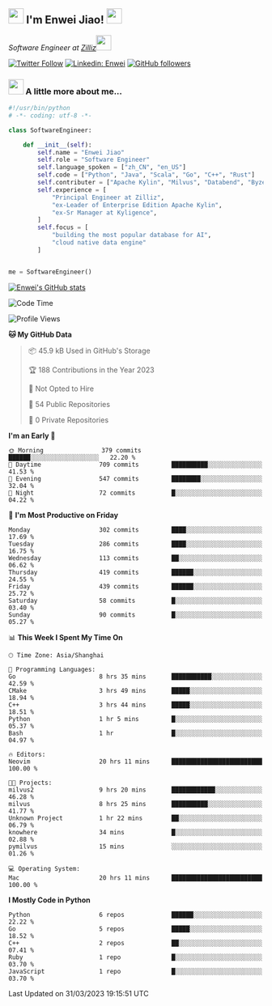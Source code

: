 <h2><img src="https://emojis.slackmojis.com/emojis/images/1531849430/4246/blob-sunglasses.gif?1531849430" width="30"/> I'm  Enwei Jiao! <img src="https://media.giphy.com/media/juBt25nT1KGys/giphy.gif" width=30> </h2>
<!-- <img align='right' src="https://media.giphy.com/media/M9gbBd9nbDrOTu1Mqx/giphy.gif" width="230"> -->
<p><em>Software Engineer at <a href="https://zilliz.com/">Zilliz</a><img src="https://media.giphy.com/media/WUlplcMpOCEmTGBtBW/giphy.gif" width="30"></em></p>

[![Twitter Follow](https://img.shields.io/twitter/follow/misteranmol?label=Follow)](https://twitter.com/intent/follow?screen_name=EnweiJiao)
[![Linkedin: Enwei](https://img.shields.io/badge/-enwei-blue?style=&logo=Linkedin&logoColor=white&link=https://www.linkedin.com/in/enwei-jiao-41192a97)](https://www.linkedin.com/in/enwei-jiao-41192a97/)
[![GitHub followers](https://img.shields.io/github/followers/jiaoew1991?label=Follow&style=social)](https://github.com/jiaoew1991)


### <img src="https://media.giphy.com/media/VgCDAzcKvsR6OM0uWg/giphy.gif" width="30"> A little more about me...  

```python
#!/usr/bin/python
# -*- coding: utf-8 -*-

class SoftwareEngineer:

    def __init__(self):
        self.name = "Enwei Jiao"
        self.role = "Software Engineer"
        self.language_spoken = ["zh_CN", "en_US"]
        self.code = ["Python", "Java", "Scala", "Go", "C++", "Rust"]
        self.contributer = ["Apache Kylin", "Milvus", "Databend", "Byzer-Lang"]
        self.experience = [
            "Principal Engineer at Zilliz",
            "ex-Leader of Enterprise Edition Apache Kylin",
            "ex-Sr Manager at Kyligence",
        ]
        self.focus = [
            "building the most popular database for AI",
            "cloud native data engine"
        ]


me = SoftwareEngineer()
```

[![Enwei's GitHub stats](https://github-readme-stats.vercel.app/api?username=jiaoew1991&count_private=true&show_icons=true)](https://github.com/jiaoew1991/jiaoew1991)

<!-- [![Top Langs](https://github-readme-stats.vercel.app/api/top-langs/?username=jiaoew1991&layout=compact)](https://github.com/jiaoew1991/jiaoew1991) -->

<!--START_SECTION:waka-->
![Code Time](http://img.shields.io/badge/Code%20Time-605%20hrs%2058%20mins-blue)

![Profile Views](http://img.shields.io/badge/Profile%20Views-1-blue)

**🐱 My GitHub Data** 

> 📦 45.9 kB Used in GitHub's Storage 
 > 
> 🏆 188 Contributions in the Year 2023
 > 
> 🚫 Not Opted to Hire
 > 
> 📜 54 Public Repositories 
 > 
> 🔑 0 Private Repositories 
 > 
**I'm an Early 🐤** 

```text
🌞 Morning                379 commits         ██████░░░░░░░░░░░░░░░░░░░   22.20 % 
🌆 Daytime                709 commits         ██████████░░░░░░░░░░░░░░░   41.53 % 
🌃 Evening                547 commits         ████████░░░░░░░░░░░░░░░░░   32.04 % 
🌙 Night                  72 commits          █░░░░░░░░░░░░░░░░░░░░░░░░   04.22 % 
```
📅 **I'm Most Productive on Friday** 

```text
Monday                   302 commits         ████░░░░░░░░░░░░░░░░░░░░░   17.69 % 
Tuesday                  286 commits         ████░░░░░░░░░░░░░░░░░░░░░   16.75 % 
Wednesday                113 commits         ██░░░░░░░░░░░░░░░░░░░░░░░   06.62 % 
Thursday                 419 commits         ██████░░░░░░░░░░░░░░░░░░░   24.55 % 
Friday                   439 commits         ██████░░░░░░░░░░░░░░░░░░░   25.72 % 
Saturday                 58 commits          █░░░░░░░░░░░░░░░░░░░░░░░░   03.40 % 
Sunday                   90 commits          █░░░░░░░░░░░░░░░░░░░░░░░░   05.27 % 
```


📊 **This Week I Spent My Time On** 

```text
🕑︎ Time Zone: Asia/Shanghai

💬 Programming Languages: 
Go                       8 hrs 35 mins       ███████████░░░░░░░░░░░░░░   42.59 % 
CMake                    3 hrs 49 mins       █████░░░░░░░░░░░░░░░░░░░░   18.94 % 
C++                      3 hrs 44 mins       █████░░░░░░░░░░░░░░░░░░░░   18.51 % 
Python                   1 hr 5 mins         █░░░░░░░░░░░░░░░░░░░░░░░░   05.37 % 
Bash                     1 hr                █░░░░░░░░░░░░░░░░░░░░░░░░   04.97 % 

🔥 Editors: 
Neovim                   20 hrs 11 mins      █████████████████████████   100.00 % 

🐱‍💻 Projects: 
milvus2                  9 hrs 20 mins       ████████████░░░░░░░░░░░░░   46.28 % 
milvus                   8 hrs 25 mins       ██████████░░░░░░░░░░░░░░░   41.77 % 
Unknown Project          1 hr 22 mins        ██░░░░░░░░░░░░░░░░░░░░░░░   06.79 % 
knowhere                 34 mins             █░░░░░░░░░░░░░░░░░░░░░░░░   02.88 % 
pymilvus                 15 mins             ░░░░░░░░░░░░░░░░░░░░░░░░░   01.26 % 

💻 Operating System: 
Mac                      20 hrs 11 mins      █████████████████████████   100.00 % 
```

**I Mostly Code in Python** 

```text
Python                   6 repos             ██████░░░░░░░░░░░░░░░░░░░   22.22 % 
Go                       5 repos             █████░░░░░░░░░░░░░░░░░░░░   18.52 % 
C++                      2 repos             ██░░░░░░░░░░░░░░░░░░░░░░░   07.41 % 
Ruby                     1 repo              █░░░░░░░░░░░░░░░░░░░░░░░░   03.70 % 
JavaScript               1 repo              █░░░░░░░░░░░░░░░░░░░░░░░░   03.70 % 
```




 Last Updated on 31/03/2023 19:15:51 UTC
<!--END_SECTION:waka-->
